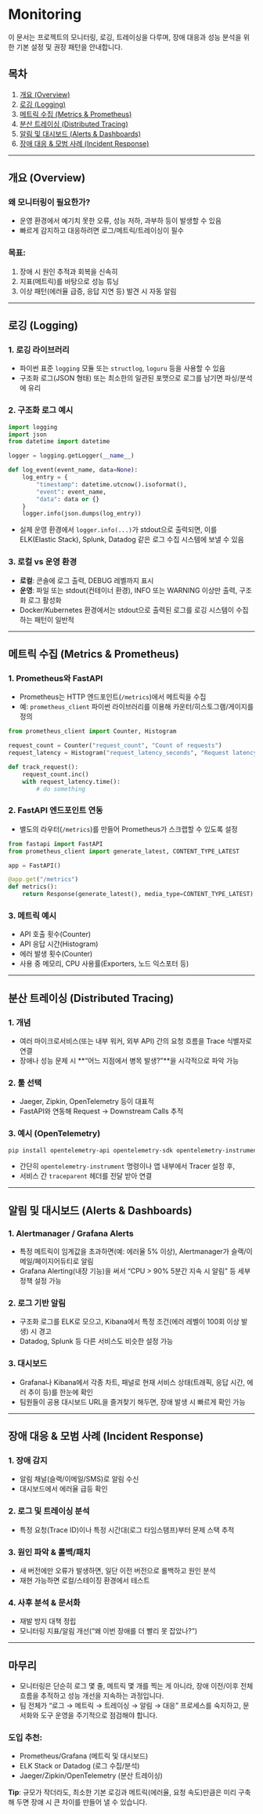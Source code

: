 # Monitoring

이 문서는 프로젝트의 모니터링, 로깅, 트레이싱을 다루며, 장애 대응과 성능 분석을 위한 기본 설정 및 권장 패턴을 안내합니다.

## 목차
1. [개요 (Overview)](#개요-overview)
2. [로깅 (Logging)](#로깅-logging)
3. [메트릭 수집 (Metrics & Prometheus)](#메트릭-수집-metrics--prometheus)
4. [분산 트레이싱 (Distributed Tracing)](#분산-트레이싱-distributed-tracing)
5. [알림 및 대시보드 (Alerts & Dashboards)](#알림-및-대시보드-alerts--dashboards)
6. [장애 대응 & 모범 사례 (Incident Response)](#장애-대응--모범-사례-incident-response)

---

## 개요 (Overview)

### 왜 모니터링이 필요한가?
- 운영 환경에서 예기치 못한 오류, 성능 저하, 과부하 등이 발생할 수 있음
- 빠르게 감지하고 대응하려면 로그/메트릭/트레이싱이 필수

### 목표:
1. 장애 시 원인 추적과 회복을 신속히
2. 지표(메트릭)를 바탕으로 성능 튜닝
3. 이상 패턴(에러율 급증, 응답 지연 등) 발견 시 자동 알림

---

## 로깅 (Logging)

### 1. 로깅 라이브러리
- 파이썬 표준 `logging` 모듈 또는 `structlog`, `loguru` 등을 사용할 수 있음
- 구조화 로그(JSON 형태) 또는 최소한의 일관된 포맷으로 로그를 남기면 파싱/분석에 유리

### 2. 구조화 로그 예시

```python
import logging
import json
from datetime import datetime

logger = logging.getLogger(__name__)

def log_event(event_name, data=None):
    log_entry = {
        "timestamp": datetime.utcnow().isoformat(),
        "event": event_name,
        "data": data or {}
    }
    logger.info(json.dumps(log_entry))
```

- 실제 운영 환경에서 `logger.info(...)`가 stdout으로 출력되면, 이를 ELK(Elastic Stack), Splunk, Datadog 같은 로그 수집 시스템에 보낼 수 있음

### 3. 로컬 vs 운영 환경
- **로컬**: 콘솔에 로그 출력, DEBUG 레벨까지 표시
- **운영**: 파일 또는 stdout(컨테이너 환경), INFO 또는 WARNING 이상만 출력, 구조화 로그 활성화
- Docker/Kubernetes 환경에서는 stdout으로 출력된 로그를 로깅 시스템이 수집하는 패턴이 일반적

---

## 메트릭 수집 (Metrics & Prometheus)

### 1. Prometheus와 FastAPI
- Prometheus는 HTTP 엔드포인트(`/metrics`)에서 메트릭을 수집
- 예: `prometheus_client` 파이썬 라이브러리를 이용해 카운터/히스토그램/게이지를 정의

```python
from prometheus_client import Counter, Histogram

request_count = Counter("request_count", "Count of requests")
request_latency = Histogram("request_latency_seconds", "Request latency")

def track_request():
    request_count.inc()
    with request_latency.time():
        # do something
```

### 2. FastAPI 엔드포인트 연동
- 별도의 라우터(`/metrics`)를 만들어 Prometheus가 스크랩할 수 있도록 설정

```python
from fastapi import FastAPI
from prometheus_client import generate_latest, CONTENT_TYPE_LATEST

app = FastAPI()

@app.get("/metrics")
def metrics():
    return Response(generate_latest(), media_type=CONTENT_TYPE_LATEST)
```

### 3. 메트릭 예시
- API 호출 횟수(Counter)
- API 응답 시간(Histogram)
- 에러 발생 횟수(Counter)
- 사용 중 메모리, CPU 사용률(Exporters, 노드 익스포터 등)

---

## 분산 트레이싱 (Distributed Tracing)

### 1. 개념
- 여러 마이크로서비스(또는 내부 워커, 외부 API) 간의 요청 흐름을 Trace 식별자로 연결
- 장애나 성능 문제 시 **“어느 지점에서 병목 발생?”**을 시각적으로 파악 가능

### 2. 툴 선택
- Jaeger, Zipkin, OpenTelemetry 등이 대표적
- FastAPI와 연동해 Request → Downstream Calls 추적

### 3. 예시 (OpenTelemetry)

```bash
pip install opentelemetry-api opentelemetry-sdk opentelemetry-instrumentation-fastapi
```

- 간단히 `opentelemetry-instrument` 명령이나 앱 내부에서 Tracer 설정 후,
- 서비스 간 `traceparent` 헤더를 전달 받아 연결

---

## 알림 및 대시보드 (Alerts & Dashboards)

### 1. Alertmanager / Grafana Alerts
- 특정 메트릭이 임계값을 초과하면(예: 에러율 5% 이상), Alertmanager가 슬랙/이메일/페이지어듀티로 알림
- Grafana Alerting(내장 기능)을 써서 “CPU > 90% 5분간 지속 시 알림” 등 세부 정책 설정 가능

### 2. 로그 기반 알림
- 구조화 로그를 ELK로 모으고, Kibana에서 특정 조건(에러 레벨이 100회 이상 발생) 시 경고
- Datadog, Splunk 등 다른 서비스도 비슷한 설정 가능

### 3. 대시보드
- Grafana나 Kibana에서 각종 차트, 패널로 현재 서비스 상태(트래픽, 응답 시간, 에러 추이 등)를 한눈에 확인
- 팀원들이 공용 대시보드 URL을 즐겨찾기 해두면, 장애 발생 시 빠르게 확인 가능

---

## 장애 대응 & 모범 사례 (Incident Response)

### 1. 장애 감지
- 알림 채널(슬랙/이메일/SMS)로 알림 수신
- 대시보드에서 에러율 급등 확인

### 2. 로그 및 트레이싱 분석
- 특정 요청(Trace ID)이나 특정 시간대(로그 타임스탬프)부터 문제 스택 추적

### 3. 원인 파악 & 롤백/패치
- 새 버전에만 오류가 발생하면, 일단 이전 버전으로 롤백하고 원인 분석
- 재현 가능하면 로컬/스테이징 환경에서 테스트

### 4. 사후 분석 & 문서화
- 재발 방지 대책 정립
- 모니터링 지표/알림 개선(“왜 이번 장애를 더 빨리 못 잡았나?”)

---

## 마무리
- 모니터링은 단순히 로그 몇 줄, 메트릭 몇 개를 찍는 게 아니라, 장애 이전/이후 전체 흐름을 추적하고 성능 개선을 지속하는 과정입니다.
- 팀 전체가 “로그 → 메트릭 → 트레이싱 → 알림 → 대응” 프로세스를 숙지하고, 문서화와 도구 운영을 주기적으로 점검해야 합니다.

### 도입 추천:
- Prometheus/Grafana (메트릭 및 대시보드)
- ELK Stack or Datadog (로그 수집/분석)
- Jaeger/Zipkin/OpenTelemetry (분산 트레이싱)

**Tip**: 규모가 작더라도, 최소한 기본 로깅과 메트릭(에러율, 요청 속도)만큼은 미리 구축해 두면 장애 시 큰 차이를 만들어 낼 수 있습니다.
